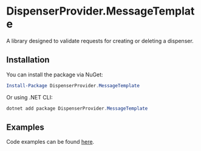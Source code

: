 # DispenserProvider.MessageTemplate

A library designed to validate requests for creating or deleting a dispenser.

## Installation

You can install the package via NuGet:
```powershell
Install-Package DispenserProvider.MessageTemplate
```

Or using .NET CLI:
```powershell
dotnet add package DispenserProvider.MessageTemplate
```

## Examples

Code examples can be found [here](https://github.com/The-Poolz/DispenserProvider.MessageTemplate/tree/master/csharp/src/DispenserProvider.MessageTemplate.Examples).